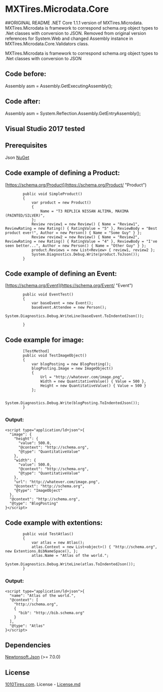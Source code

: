 # MXTires.Microdata.Core




##ORIGINAL README
.NET Core 1.1.1 version of MXTires.Microdata.
MXTires.Microdata is framework to correspond schema.org object types to .Net classes with conversion to JSON.
Removed from original version references for System.Web and changed Assembly instance in MXTires.Microdata.Core.Validators class.

MXTires.Microdata is framework to correspond schema.org object types to .Net classes with conversion to JSON


## Code before:

Assembly asm = Assembly.GetExecutingAssembly();

## Code after:

Assembly asm = System.Reflection.Assembly.GetEntryAssembly();

## Visual Studio 2017 tested



## Prerequisites
Json
[NuGet](https://www.nuget.org/packages/Newtonsoft.Json "NuGet")

## Code example of defining a Product:
[https://schema.org/Product](https://schema.org/Product/ "Product")
```
        public void SimpleProduct()
        {
            var product = new Product()
            {
                Name = "T3 REPLICA NISSAN ALTIMA, MAXIMA (PAINTED/SILVER)",
            };
            Review review1 = new Review() { Name = "Review1", ReviewRating = new Rating() { RatingValue = "5" }, ReviewBody = "Best product ever!", Author = new Person() { Name = "Some Guy" } };
            Review review2 = new Review() { Name = "Review2",  ReviewRating = new Rating() { RatingValue = "4" }, ReviewBody = "I've seen better...", Author = new Person() { Name = "Other Guy" } };
            product.Reviews = new List<Review> { review1, review2 };
            System.Diagnostics.Debug.Write(product.ToJson());
        }
```

## Code example of defining an Event:
[https://schema.org/Event](https://schema.org/Event/ "Event")
```
        public void EventTest()
        {
            var baseEvent = new Event();
            baseEvent.Attendee = new Person();
            System.Diagnostics.Debug.WriteLine(baseEvent.ToIndentedJson());
        
        }
```
## Code example for image:
```
        [TestMethod]
        public void TestImageObject()
        {
            var blogPosting = new BlogPosting();
            blogPosting.Image = new ImageObject()
            {
                Url = "http://whatever.com/image.png",
                Width = new QuantitativeValue() { Value = 500 },
                Height = new QuantitativeValue() { Value = 500 }
            };

            System.Diagnostics.Debug.Write(blogPosting.ToIndentedJson());
        }
```
### Output:
```
<script type="application/ld+json">{
  "image": {
    "height": {
      "value": 500.0,
      "@context": "http://schema.org",
      "@type": "QuantitativeValue"
    },
    "width": {
      "value": 500.0,
      "@context": "http://schema.org",
      "@type": "QuantitativeValue"
    },
    "url": "http://whatever.com/image.png",
    "@context": "http://schema.org",
    "@type": "ImageObject"
  },
  "@context": "http://schema.org",
  "@type": "BlogPosting"
}</script>
```

## Code example with extentions:
```
        public void TestAtlas()
        {
            var atlas = new Atlas();
            atlas.Context = new List<object>() { "http://schema.org", new Extentions.BibNameSpace(), };
            atlas.Name = "Atlas of the world.";
            System.Diagnostics.Debug.WriteLine(atlas.ToIndentedJson());
        }
```
### Output:
```
<script type="application/ld+json">{
  "name": "Atlas of the world.",
  "@context": [
    "http://schema.org",
    {
      "bib": "http://bib.schema.org"
    }
  ],
  "@type": "Atlas"
}</script>
```

## Dependencies
[Newtonsoft.Json](https://www.nuget.org/packages/Newtonsoft.Json/ "Newtonsoft.Json") (>= 7.0.0)



## License

[1010Tires.com](http://www.1010tires.com/). License - [License.md](https://github.com/idenys/MXTires.Microdata/blob/master/License.md)
